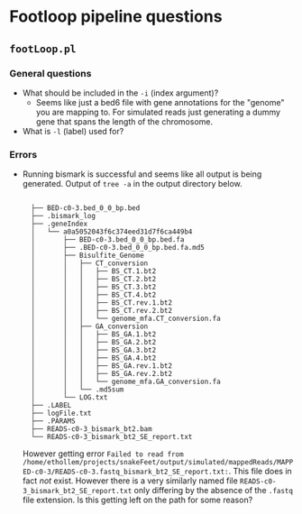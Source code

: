# Footloop pipeline questions

## `footLoop.pl`

### General questions

- What should be included in the `-i` (index argument)?
  - Seems like just a bed6 file with gene annotations for the "genome" you are
    mapping to. For simulated reads just generating a dummy gene that spans the
    length of the chromosome.
- What is `-l` (label) used for?

### Errors

- Running bismark is successful and seems like all output is being generated. Output of `tree -a`
  in the output directory below.
  ```

    ├── BED-c0-3.bed_0_0_bp.bed
    ├── .bismark_log
    ├── .geneIndex
    │   └── a0a5052043f6c374eed31d7f6ca449b4
    │       ├── BED-c0-3.bed_0_0_bp.bed.fa
    │       ├── .BED-c0-3.bed_0_0_bp.bed.fa.md5
    │       ├── Bisulfite_Genome
    │       │   ├── CT_conversion
    │       │   │   ├── BS_CT.1.bt2
    │       │   │   ├── BS_CT.2.bt2
    │       │   │   ├── BS_CT.3.bt2
    │       │   │   ├── BS_CT.4.bt2
    │       │   │   ├── BS_CT.rev.1.bt2
    │       │   │   ├── BS_CT.rev.2.bt2
    │       │   │   └── genome_mfa.CT_conversion.fa
    │       │   ├── GA_conversion
    │       │   │   ├── BS_GA.1.bt2
    │       │   │   ├── BS_GA.2.bt2
    │       │   │   ├── BS_GA.3.bt2
    │       │   │   ├── BS_GA.4.bt2
    │       │   │   ├── BS_GA.rev.1.bt2
    │       │   │   ├── BS_GA.rev.2.bt2
    │       │   │   └── genome_mfa.GA_conversion.fa
    │       │   └── .md5sum
    │       └── LOG.txt
    ├── .LABEL
    ├── logFile.txt
    ├── .PARAMS
    ├── READS-c0-3_bismark_bt2.bam
    └── READS-c0-3_bismark_bt2_SE_report.txt
    ```

    However getting error `Failed to read from /home/ethollem/projects/snakeFeet/output/simulated/mappedReads/MAPPED-c0-3/READS-c0-3.fastq_bismark_bt2_SE_report.txt:`. This file does in fact *not* exist.
    However there is a very similarly named file `READS-c0-3_bismark_bt2_SE_report.txt` only
    differing by the absence of the `.fastq` file extension. Is this getting left
    on the path for some reason?
